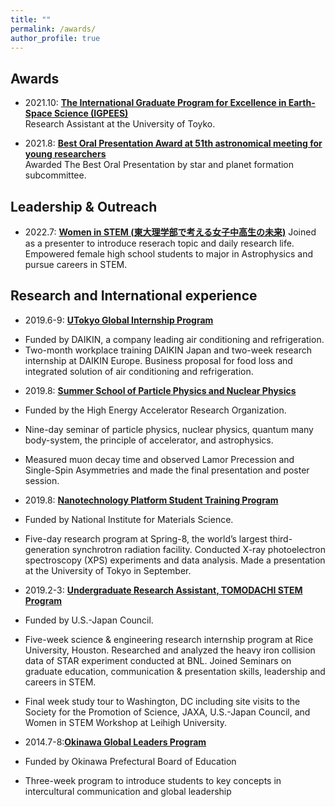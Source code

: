 ```yaml
---
title: ""
permalink: /awards/
author_profile: true
---
```


## Awards
- 2021.10: __[The International Graduate Program for Excellence in Earth-Space Science (IGPEES)](https://www.s.u-tokyo.ac.jp/en/IGPEES/index.html)__     
Research Assistant at the University of Toyko.

- 2021.8: __[Best Oral Presentation Award at 51th astronomical meeting for young researchers](https://astro-wakate.sakura.ne.jp/ss2021/oralawards/)__     
Awarded The Best Oral Presentation by star and planet formation subcommittee. 


## Leadership & Outreach
- 2022.7: __[Women in STEM (東大理学部で考える女子中高生の未来)](https://www.s.u-tokyo.ac.jp/ja/event/7938/)__ 
Joined as a presenter to introduce reserach topic and daily research life. Empowered female high school students to major in Astrophysics and pursue careers in STEM.

## Research and International experience
- 2019.6-9: __[UTokyo Global Internship Program](https://www.u-tokyo.ac.jp/ja/students/special-activities/ugip.html)__
 * Funded by DAIKIN, a company leading air conditioning and refrigeration. 
 * Two-month workplace training DAIKIN Japan and two-week research internship at DAIKIN Europe. Business proposal for food loss and integrated solution of air conditioning and refrigeration. 

- 2019.8: __[Summer School of Particle Physics and Nuclear Physics](https://www2.kek.jp/ksc/13th_2019/index.html)__
 - Funded by the High Energy Accelerator Research Organization.
 - Nine-day seminar of particle physics, nuclear physics, quantum many body-system, the principle of accelerator, and astrophysics.
 - Measured muon decay time and observed Lamor Precession and Single-Spin Asymmetries and made the final presentation and poster session.

- 2019.8: __[Nanotechnology Platform Student Training Program](https://www.nanonet.go.jp/pages/gakusei/2019/)__
 - Funded by National Institute for Materials Science.
 - Five-day research program at Spring-8, the world’s largest third-generation synchrotron radiation facility. Conducted X-ray photoelectron spectroscopy (XPS) experiments and data analysis. Made a presentation at the University of Tokyo in September.

- 2019.2-3: __[Undergraduate Research Assistant, TOMODACHI STEM Program](https://tomodachistem.rice.edu)__
 - Funded by U.S.-Japan Council.
 - Five-week science & engineering research internship program at Rice University, Houston. Researched and analyzed the heavy iron collision data of STAR experiment conducted at BNL. Joined Seminars on graduate education, communication & presentation skills, leadership and careers in STEM.
 - Final week study tour to Washington, DC including site visits to the Society for the Promotion of Science, JAXA, U.S.-Japan Council, and Women in STEM Workshop at Leihigh University.
 
 - 2014.7-8:__[Okinawa Global Leaders Program](http://eil.sakura.ne.jp/opsac/short.html)__
  - Funded by Okinawa Prefectural Board of Education
  - Three-week program to introduce students to key concepts in intercultural communication and global leadership
